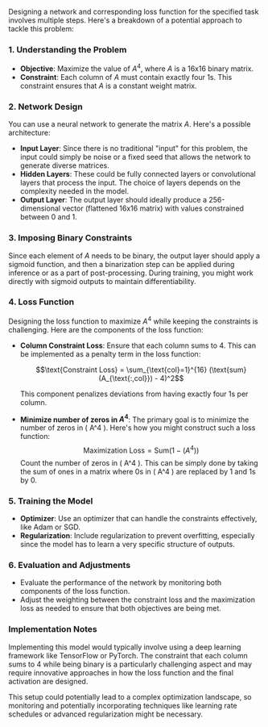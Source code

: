 Designing a network and corresponding loss function for the specified task involves multiple steps. Here's a breakdown of a potential approach to tackle this problem:

### 1. Understanding the Problem

- **Objective**: Maximize the value of $A^4$, where $A$ is a 16x16 binary matrix.
- **Constraint**: Each column of $A$ must contain exactly four 1s. This constraint ensures that $A$ is a constant weight matrix.

### 2. Network Design

You can use a neural network to generate the matrix $A$. Here's a possible architecture:

- **Input Layer**: Since there is no traditional "input" for this problem, the input could simply be noise or a fixed seed that allows the network to generate diverse matrices.
- **Hidden Layers**: These could be fully connected layers or convolutional layers that process the input. The choice of layers depends on the complexity needed in the model.
- **Output Layer**: The output layer should ideally produce a 256-dimensional vector (flattened 16x16 matrix) with values constrained between 0 and 1.

### 3. Imposing Binary Constraints

Since each element of $A$ needs to be binary, the output layer should apply a sigmoid function, and then a binarization step can be applied during inference or as a part of post-processing. During training, you might work directly with sigmoid outputs to maintain differentiability.

### 4. Loss Function

Designing the loss function to maximize $A^4$ while keeping the constraints is challenging. Here are the components of the loss function:

- **Column Constraint Loss**: Ensure that each column sums to 4. This can be implemented as a penalty term in the loss function:

  $$\text{Constraint Loss} = \sum_{\text{col}=1}^{16} (\text{sum}(A_{\text{:,col}}) - 4)^2$$

  This component penalizes deviations from having exactly four 1s per column.

- **Minimize number of zeros in $A^4$**: The primary goal is to minimize the number of zeros in \( A^4 \). Here's how you might construct such a loss function:
  $$\text{Maximization Loss} = \text{Sum}(1 - (A^4)) $$
  Count the number of zeros in \( A^4 \). This can be simply done by taking the sum of ones in a matrix where 0s in \( A^4 \) are replaced by 1 and 1s by 0.

### 5. Training the Model

- **Optimizer**: Use an optimizer that can handle the constraints effectively, like Adam or SGD.
- **Regularization**: Include regularization to prevent overfitting, especially since the model has to learn a very specific structure of outputs.

### 6. Evaluation and Adjustments

- Evaluate the performance of the network by monitoring both components of the loss function.
- Adjust the weighting between the constraint loss and the maximization loss as needed to ensure that both objectives are being met.

### Implementation Notes

Implementing this model would typically involve using a deep learning framework like TensorFlow or PyTorch. The constraint that each column sums to 4 while being binary is a particularly challenging aspect and may require innovative approaches in how the loss function and the final activation are designed.

This setup could potentially lead to a complex optimization landscape, so monitoring and potentially incorporating techniques like learning rate schedules or advanced regularization might be necessary.

